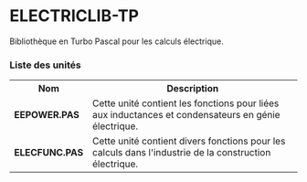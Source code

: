 # ELECTRICLIB-TP
Bibliothèque en Turbo Pascal pour les calculs électrique.

<h3>Liste des unités</h3>

<table>
  <tr>
    <th>Nom</th>
    <th>Description</th>
  </tr>
  <tr>
    <td><b>EEPOWER.PAS</b></td>
    <td>Cette unité contient les fonctions pour liées aux inductances et condensateurs en génie électrique.</td>
  </tr>
  <tr>
    <td><b>ELECFUNC.PAS</b></td>
    <td>Cette unité contient divers fonctions pour les calculs dans l'industrie de la construction électrique.</td>
  </tr>
</table>
